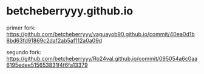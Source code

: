 # betcheberryyy.github.io

primer fork: https://github.com/betcheberryyy/vaguayob90.github.io/commit/40ea0d1b8bd63fd91869c2daf2ab5af112a0a09d

segundo fork: https://github.com/betcheberryyy/Ro24val.github.io/commit/095054a6c0aa6195edee515653831f4f6fa13379
